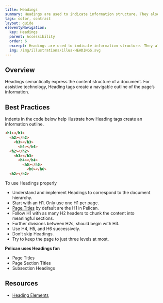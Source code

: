 ```yaml
---
title: Headings
summary: Headings are used to indicate information structure. They also enable accessible access.
tags: color, contrast
layout: guide
eleventyNavigation:
  key: Headings
  parent: Accessibility
  order: 6
  excerpt: Headings are used to indicate information structure. They also enable accessible access.
  img: /img/illustrations/illus-HEADINGS.svg
---
```


## Overview

Headings semantically express the content structure of a document. For assistive technology, Heading tags create a navigable outline of the page’s information.

## Best Practices

Indents in the code below help illustrate how Heading tags create an information outline.

```html
<h1></h1>
  <h2></h2>
    <h3></h3>
      <h4></h4>
  <h2></h2>
    <h3></h3>
      <h4></h4>
	    <h5></h5>
		  <h6></h6>
  <h2></h2>
```

To use Headings properly

- Understand and implement Headings to correspond to the document hierarchy.
- Start with an H1. Only use one H1 per page.
- [Page Titles](/components/page-title/) by default are the H1 in Pelican.
- Follow H1 with as many H2 headers to chunk the content into meaningful sections.
- Further divisions between H2s, should begin with H3.
- Use H4, H5, and H6 successively.
- Don’t skip Headings.
- Try to keep the page to just three levels at most.

**Pelican uses Headings for:**

- Page Titles
- Page Section Titles
- Subsection Headings

## Resources

- <a href="https://developer.mozilla.org/en-US/docs/Web/HTML/Element/Heading_Elements" target="_blank">Heading Elements</a>
